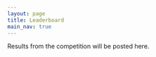 ```yaml
---
layout: page
title: Leaderboard
main_nav: true
---
```


Results from the competition will be posted here.
